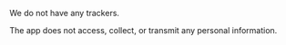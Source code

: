 We do not have any trackers.

The app does not access, collect, or transmit any personal information.
